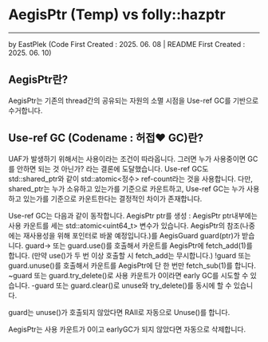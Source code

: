 # AegisPtr (Temp) vs folly::hazptr
---
by EastPlek (Code First Created : 2025. 06. 08 | README First Created : 2025. 06. 10)

## AegisPtr란?
AegisPtr는 기존의 thread간의 공유되는 자원의 소멸 시점을 Use-ref GC를 기반으로 수거합니다.

## Use-ref GC (Codename : 허접❤️ GC)란?
UAF가 발생하기 위해서는 사용이라는 조건이 따라옵니다.
그러면 누가 사용중이면 GC를 안하면 되는 것 아닌가? 라는 결론에 도달했습니다.
Use-ref GC도 std::shared_ptr와 같이 std::atomic<정수> ref-count라는 것을 사용합니다.
다만, shared_ptr는 누가 소유하고 있는가를 기준으로 카운트하고,
Use-ref GC는 누가 사용하고 있는가를 기준으로 카운트한다는 결정적인 차이가 존재합니다.

Use-ref GC는 다음과 같이 동작합니다.
AegisPtr<T> ptr를 생성 : AegisPtr<T> ptr내부에는 사용 카운트를 세는 std::atomic<uint64_t> 변수가 있습니다.
AegisPtr<T>의 참조(나중에는 재사용성을 위해 포인터로 바꿀 예정입니다.)를 AegisGuard<T> guard(ptr)가 받습니다.
guard-> 또는 guard.use()를 호출해서 카운트를 AegisPtr<T>에 fetch_add(1)를 합니다. (만약 use()가 두 번 이상 호출할 시 fetch_add는 무시합니다.)
!guard 또는 guard.unuse()를 호출해서 카운트를 AegisPtr<T>에 단 한 번만 fetch_sub(1)를 합니다.
~guard 또는 guard.try_delete()로 사용 카운트가 0이라면 early GC를 시도할 수 있습니다.
-guard 또는 guard.clear()로 unuse와 try_delete()를 동시에 할 수 있습니다.

guard는 unuse()가 호출되지 않았다면 RAII로 자동으로 Unuse()를 합니다.

AegisPtr<T>는 사용 카운트가 0이고 earlyGC가 되지 않았다면 자동으로 삭제합니다.
